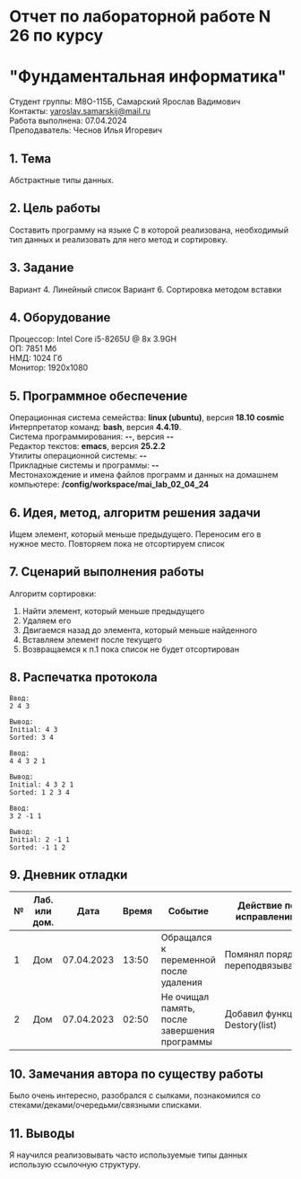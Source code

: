 # Отчет по лабораторной работе N 26 по курсу
# "Фундаментальная информатика"

Студент группы: M8О-115Б, Самарский Ярослав Вадимович\
Контакты: yaroslav.samarskij@mail.ru \
Работа выполнена: 07.04.2024\
Преподаватель: Чеснов Илья Игоревич

## 1. Тема

Абстрактные типы данных.

## 2. Цель работы

Составить программу на языке C в которой реализована, необходимый тип данных и реализовать для него метод и сортировку.

## 3. Задание

Вариант 4. Линейный список
Вариант 6. Сортировка методом вставки

## 4. Оборудование

Процессор: Intel Core i5-8265U @ 8x 3.9GH\
ОП: 7851 Мб\
НМД: 1024 Гб\
Монитор: 1920x1080

## 5. Программное обеспечение

Операционная система семейства: **linux (ubuntu)**, версия **18.10 cosmic**\
Интерпретатор команд: **bash**, версия **4.4.19**.\
Система программирования: **--**, версия **--**\
Редактор текстов: **emacs**, версия **25.2.2**\
Утилиты операционной системы: **--**\
Прикладные системы и программы: **--**\
Местонахождение и имена файлов программ и данных на домашнем компьютере: **/config/workspace/mai_lab_02_04_24**

## 6. Идея, метод, алгоритм решения задачи

Ищем элемент, который меньше предыдущего. Переносим его в нужное место. Повторяем пока не отсортируем список

## 7. Сценарий выполнения работы

Алгоритм сортировки:
1. Найти элемент, который меньше предыдущего
2. Удаляем его
3. Двигаемся назад до элемента, который меньше найденного
4. Вставляем элемент после текущего
5. Возвращаемся к п.1 пока список не будет отсортирован

## 8. Распечатка протокола

```
Ввод:
2 4 3

Вывод:
Initial: 4 3
Sorted: 3 4
```
```
Ввод:
4 4 3 2 1

Вывод:
Initial: 4 3 2 1
Sorted: 1 2 3 4
```
```
Ввод:
3 2 -1 1

Вывод:
Initial: 2 -1 1
Sorted: -1 1 2
```

## 9. Дневник отладки

| № | Лаб. или дом. | Дата       | Время | Событие                                      | Действие по исправлению          | Примечание                |
|---|---------------|------------|-------|----------------------------------------------|----------------------------------|---------------------------|
|1  | Дом           | 07.04.2023 | 13:50 | Обращался к переменной после удаления        | Помянял порядок переподвязывания | ошибка Segmentation fault |
|2  | Дом           | 07.04.2023 | 02:50 | Не очищал память, после завершения программы | Добавил функцию Destory(list)    | valgrind ругался          |

## 10. Замечания автора по существу работы

Было очень интересно, разобрался с сылками, познакомился со стеками/деками/очередьми/связными списками.

## 11. Выводы

Я научился реализовывать часто используемые типы данных использую ссылочную структуру.

